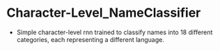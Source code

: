 # Character-Level_NameClassifier

- Simple character-level rnn trained to classify names into 18 different categories, each representing a different language.